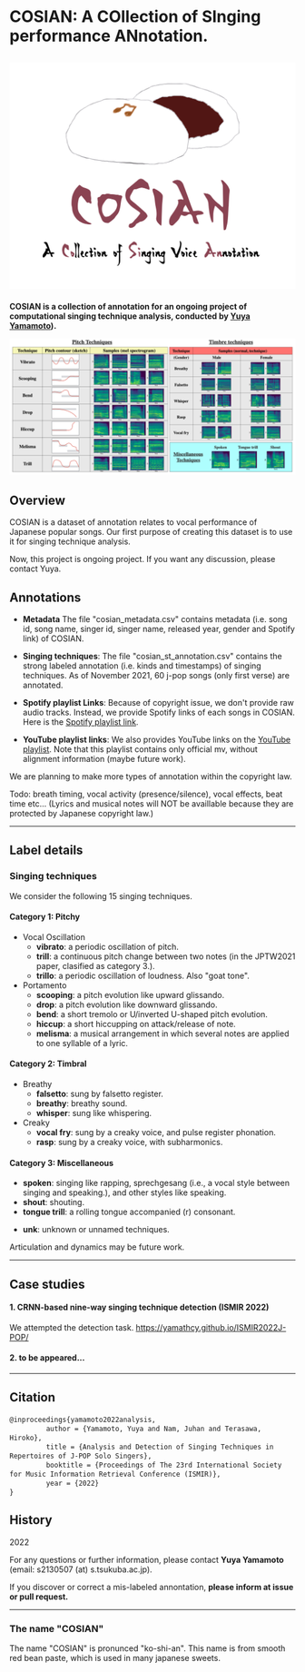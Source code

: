 # COSIAN: A COllection of SInging performance ANnotation.
![img.png](COSIAN_LOGO.png)
---

**COSIAN is a collection of annotation for an ongoing project of computational singing technique analysis, conducted by [Yuya Yamamoto](yamathcy.github.io)).** 


![](example.png)

## Overview
COSIAN is a dataset of annotation relates to vocal performance of Japanese popular songs.
Our first purpose of creating this dataset is to use it for singing technique analysis.

Now, this project is ongoing project. If you want any discussion, please contact Yuya. 

## Annotations
+ **Metadata**
The file "cosian_metadata.csv" contains metadata (i.e. song id, song name, singer id, singer name, released year, gender and Spotify link) of COSIAN. 

+ **Singing techniques**:
The file "cosian_st_annotation.csv" contains the strong labeled annotation (i.e. kinds and timestamps) of singing techniques.
As of November 2021, 60 j-pop songs (only first verse) are annotated. 

+ **Spotify playlist Links**:
Because of copyright issue, we don't provide raw audio tracks. Instead, we provide Spotify links of each songs in COSIAN.
Here is the [Spotify playlist link](https://open.spotify.com/playlist/3PWNWSUxxw281MMh4VaxG3?si=7cabf83a193a42e9).

+ **YouTube playlist links**:
We also provides YouTube links on the [YouTube playlist](https://www.youtube.com/playlist?list=PLyN1Xf0UVWhw1kjAsCEmYMvKbixIAQ5N5).
Note that this playlist contains only official mv, without alignment information (maybe future work).

We are planning to make more types of annotation within the copyright law.

Todo: breath timing, vocal activity (presence/silence), vocal effects, beat time etc...
(Lyrics and musical notes will NOT be availlable because they are protected by Japanese copyright law.)

---
## Label details

### Singing techniques
We consider the following 15 singing techniques. 

#### Category 1: Pitchy
+ Vocal Oscillation
  + **vibrato**: a periodic oscillation of pitch.
  + **trill**: a continuous pitch change between two notes (in the JPTW2021 paper, clasified as category 3.).
  + **trillo**: a periodic oscillation of loudness. Also "goat tone".
+ Portamento
  + **scooping**: a pitch evolution like upward glissando.
  + **drop**: a pitch evolution like downward glissando.
  + **bend**: a short tremolo or U/inverted U-shaped pitch evolution.
  + **hiccup**: a short hiccupping on attack/release of note.
  + **melisma**: a musical arrangement in which several notes are applied to one syllable of a lyric.

#### Category 2: Timbral
+ Breathy
  + **falsetto**: sung by falsetto register.
  + **breathy**: breathy sound.
  + **whisper**: sung like whispering.
+ Creaky
  + **vocal fry**: sung by a creaky voice, and pulse register phonation.
  + **rasp**: sung by a creaky voice, with subharmonics.

#### Category 3: Miscellaneous
+ **spoken**: singing like rapping, sprechgesang (i.e., a vocal style between singing and speaking.), and other styles like speaking.
+ **shout**: shouting.
+ **tongue trill**: a rolling tongue accompanied (r) consonant.
<!-- + **staccato**: the notes sung very briefly with gaps between other notes. -->
+ **unk**: unknown or unnamed techniques.

Articulation and dynamics may be future work.

---
## Case studies
#### 1. CRNN-based nine-way singing technique detection (ISMIR 2022)
We attempted the detection task.
https://yamathcy.github.io/ISMIR2022J-POP/


#### 2. to be appeared...



---
## Citation
```
@inproceedings{yamamoto2022analysis,
         author = {Yamamoto, Yuya and Nam, Juhan and Terasawa, Hiroko},
         title = {Analysis and Detection of Singing Techniques in Repertoires of J-POP Solo Singers},
         booktitle = {Proceedings of The 23rd International Society for Music Information Retrieval Conference (ISMIR)},
         year = {2022}
}
```


## History
2022 


For any questions or further information, please contact **Yuya Yamamoto** (email: s2130507 (at) s.tsukuba.ac.jp).

If you discover or correct a mis-labeled annontation, **please inform at issue or pull request.**

---
### The name "COSIAN"
The name "COSIAN" is pronunced "ko-shi-an". This name is from smooth red bean paste,
which is used in many japanese sweets.
